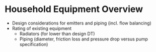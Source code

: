 # Household Equipment Overview

  * Design considerations for emitters and piping (incl. flow balancing)
  * Rating of existing equipment
    * Radiators (for lower than design DT)
    * Piping (diameter, friction loss and pressure drop versus pump specification)
